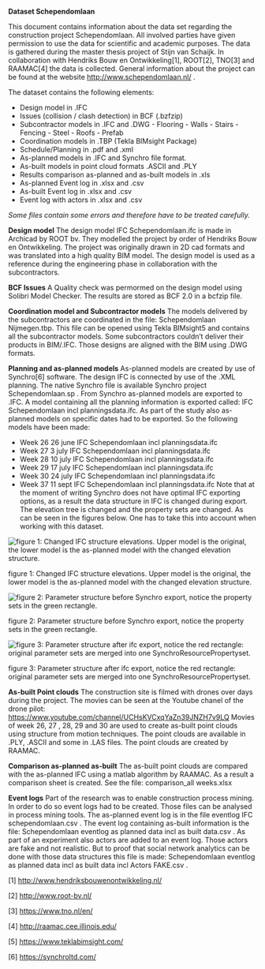 **Dataset Schependomlaan**

This document contains information about the data set regarding the construction project Schependomlaan. All involved parties have given permission to use the data for scientific and academic purposes. The data is gathered during the master thesis project of Stijn van Schaijk. In collaboration with Hendriks Bouw en Ontwikkeling[1], ROOT[2], TNO[3] and RAAMAC[4] the data is collected. General information about the project can be found at the website http://www.schependomlaan.nl/ .

The dataset contains the following elements:
- Design model in .IFC
- Issues (collision / clash detection) in BCF (.bzfzip)
-  Subcontractor models in .IFC and .DWG
	   - Flooring
	   - Walls
	   - Stairs
	   - Fencing
	   - Steel
	   - Roofs
	   - Prefab
- Coordination models in .TBP (Tekla BIMsight Package)
- Schedule/Planning in .pdf and .xml
- As-planned models in .IFC and Synchro file format.
- As-built models in point cloud formats .ASCII and .PLY
- Results comparison as-planned and as-built models in .xls
- As-planned Event log in .xlsx and .csv
- As-built Event log in .xlsx and .csv
- Event log with actors in .xlsx and .csv

*Some files contain some errors and therefore have to be treated carefully.*

**Design model**
The design model IFC Schependomlaan.ifc is made in Archicad by ROOT bv. They modelled the project by order of Hendriks Bouw en Ontwikkeling. The project was originally drawn in 2D cad formats and was translated into a high quality BIM model. The design model is used as a reference during the engineering phase in collaboration with the subcontractors.

**BCF Issues**
A Quality check was permormed on the design model using Solibri Model Checker. The results are stored as BCF 2.0 in a bcfzip file.

**Coordination model and Subcontractor models**
The models delivered by the subcontractors are coordinated in the file: Schependomlaan Nijmegen.tbp. This file can be opened using Tekla BIMsight5 and contains all the subcontractor models. Some subcontractors couldn’t deliver their products in BIM/.IFC. Those designs are aligned with the BIM using .DWG formats.

**Planning and as-planned models**
As-planned models are created by use of Synchro[6] software. The design IFC is connected by use of the .XML planning. The native Synchro file is available Synchro project Schependomlaan.sp . From Synchro as-planned models are exported to .IFC. A model containing all the planning information is exported called: IFC Schependomlaan incl planningsdata.ifc. As part of the study also as-planned models on specific dates had to be exported. So the following models have been made:
- Week 26 26 june IFC Schependomlaan incl planningsdata.ifc
- Week 27 3 july IFC Schependomlaan incl planningsdata.ifc
- Week 28 10 july IFC Schependomlaan incl planningsdata.ifc
- Week 29 17 july IFC Schependomlaan incl planningsdata.ifc
- Week 30 24 july IFC Schependomlaan incl planningsdata.ifc
- Week 37 11 sept IFC Schependomlaan incl planningsdata.ifc
Note that at the moment of writing Synchro does not have optimal IFC exporting options, as a result the data structure in IFC is changed during export. The elevation tree is changed and the property sets are changed. As can be seen in the figures below. One has to take this into account when working with this dataset.

![figure 1: Changed IFC structure elevations. Upper model is the original, the lower model is the as-planned model with the changed elevation structure.](https://raw.githubusercontent.com/SvSchaijk/DataSetSchependomlaan/master/figure%201.png)

figure 1: Changed IFC structure elevations. Upper model is the original, the lower model is the as-planned model with the changed elevation structure.


![figure 2: Parameter structure before Synchro export, notice the property sets in the green rectangle.](https://raw.githubusercontent.com/SvSchaijk/DataSetSchependomlaan/master/figure%202.png)

figure 2: Parameter structure before Synchro export, notice the property sets in the green rectangle.


![figure 3: Parameter structure after ifc export, notice the red rectangle: original parameter sets are merged into one SynchroResourcePropertyset.](https://raw.githubusercontent.com/SvSchaijk/DataSetSchependomlaan/master/figure%203.png)

figure 3: Parameter structure after ifc export, notice the red rectangle: original parameter sets are merged into one SynchroResourcePropertyset.



**As-built Point clouds**
The construction site is filmed with drones over days during the project. The movies can be seen at the Youtube chanel of the drone pilot:
https://www.youtube.com/channel/UCHsKVCxqYaZn39JNZH7v9LQ
Movies of week 26, 27 , 28, 29 and 30 are used to create as-built point clouds using structure from motion techniques. The point clouds are available in .PLY, .ASCII and some in .LAS files. The point clouds are created by RAAMAC.

**Comparison as-planned as-built**
The as-built point clouds are compared with the as-planned IFC using a matlab algorithm by RAAMAC. As a result a comparison sheet is created. See the file: comparison_all weeks.xlsx

**Event logs**
Part of the research was to enable construction process mining. In order to do so event logs had to be created. Those files can be analysed in process mining tools. The as-planned event log is in the file eventlog IFC schependomlaan.csv . The event log containing as-built information is the file: Schependomlaan eventlog as planned data incl as built data.csv .
As part of an experiment also actors are added to an event log. Those actors are fake and not realistic. But to proof that social network analytics can be done with those data structures this file is made: Schependomlaan eventlog as planned data incl as built data incl Actors FAKE.csv .


[1] http://www.hendriksbouwenontwikkeling.nl/

[2] http://www.root-bv.nl/

[3] https://www.tno.nl/en/

[4] http://raamac.cee.illinois.edu/

[5] https://www.teklabimsight.com/

[6] https://synchroltd.com/
